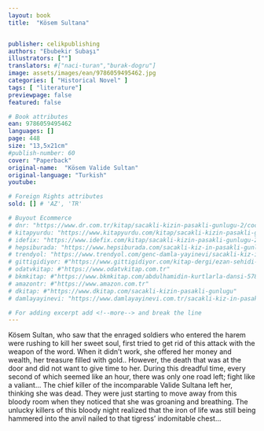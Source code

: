 ```yaml
---
layout: book
title:  "Kösem Sultana"


publisher: celikpublishing
authors: "Ebubekir Subaşı"
illustrators: [""]
translators: #["naci-turan","burak-dogru"]
image: assets/images/ean/9786059495462.jpg
categories: [ "Historical Novel" ]
tags: [ "literature"]
previewpage: false
featured: false

# Book attributes
ean: 9786059495462
languages: []
page: 448
size: "13,5x21cm"
#publish-number: 60
cover: "Paperback"
original-name:  "Kösem Valide Sultan"
original-language: "Turkish"
youtube:

# Foreign Rights attributes
sold: [] # 'AZ', 'TR'

# Buyout Ecommerce
# dnr: "https://www.dr.com.tr/kitap/sacakli-kizin-pasakli-gunlugu-2/cocuk-ve-genclik/genclik-10-yas/roman-oyku/urunno=0001893059001"
# kitapyurdu: "https://www.kitapyurdu.com/kitap/sacakli-kizin-pasakli-gunlugu-2-/560122.html&filter_name=Sa%C3%A7akl%C4%B1+K%C4%B1z%27%C4%B1n+Pasakl%C4%B1+G%C3%BCnl%C3%BC%C4%9F%C3%BC+2"
# idefix: "https://www.idefix.com/kitap/sacakli-kizin-pasakli-gunlugu-2/cocuk-ve-genclik/genclik-10-yas/roman-oyku/urunno=0001893059001"
# hepsiburada: "https://www.hepsiburada.com/sacakli-kiz-in-pasakli-gunlugu-2-damla-yayinevi-p-HBV000012ER86"
# trendyol: "https://www.trendyol.com/genc-damla-yayinevi/sacakli-kiz-in-pasakli-gunlugu-2-p-54825777"
# gittigidiyor: #"https://www.gittigidiyor.com/kitap-dergi/ezan-sehidi-adnan-menderes_pdp_732728793"
# odatvkitap: #"https://www.odatvkitap.com.tr"
# bkmkitap: #"https://www.bkmkitap.com/abdulhamidin-kurtlarla-dansi-578226"
# amazontr: #"https://www.amazon.com.tr"
# dkitap: #"https://www.dkitap.com/sacakli-kizin-pasakli-gunlugu"
# damlayayinevi: "https://www.damlayayinevi.com.tr/sacakli-kiz-in-pasakli-gunlugu-2-bu-iste-bi-terslik-var"

# For adding excerpt add <!--more--> and break the line
---
```

Kösem Sultan, who saw that the enraged soldiers who entered the harem were rushing to kill
her sweet soul, first tried to get rid of this attack
with the weapon of the word. When it didn’t work,
she offered her money and wealth, her treasure
filled with gold.. However, the death that was at the
door and did not want to give time to her. During
this dreadful time, every second of which seemed
like an hour, there was only one road left; fight like
a valiant...
The chief killer of the incomparable Valide Sultana left her, thinking she was dead. They were just
starting to move away from this bloody room when
they noticed that she was groaning and breathing.
The unlucky killers of this bloody night realized that
the iron of life was still being hammered into the
anvil nailed to that tigress’ indomitable chest...
<!--more--> 


